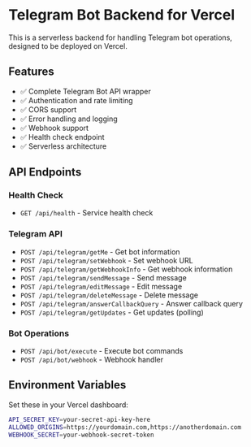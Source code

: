 # Telegram Bot Backend for Vercel

This is a serverless backend for handling Telegram bot operations, designed to be deployed on Vercel.

## Features

- ✅ Complete Telegram Bot API wrapper
- ✅ Authentication and rate limiting
- ✅ CORS support
- ✅ Error handling and logging
- ✅ Webhook support
- ✅ Health check endpoint
- ✅ Serverless architecture

## API Endpoints

### Health Check
- `GET /api/health` - Service health check

### Telegram API
- `POST /api/telegram/getMe` - Get bot information
- `POST /api/telegram/setWebhook` - Set webhook URL
- `POST /api/telegram/getWebhookInfo` - Get webhook information
- `POST /api/telegram/sendMessage` - Send message
- `POST /api/telegram/editMessage` - Edit message
- `POST /api/telegram/deleteMessage` - Delete message
- `POST /api/telegram/answerCallbackQuery` - Answer callback query
- `POST /api/telegram/getUpdates` - Get updates (polling)

### Bot Operations
- `POST /api/bot/execute` - Execute bot commands
- `POST /api/bot/webhook` - Webhook handler

## Environment Variables

Set these in your Vercel dashboard:

```bash
API_SECRET_KEY=your-secret-api-key-here
ALLOWED_ORIGINS=https://yourdomain.com,https://anotherdomain.com
WEBHOOK_SECRET=your-webhook-secret-token

